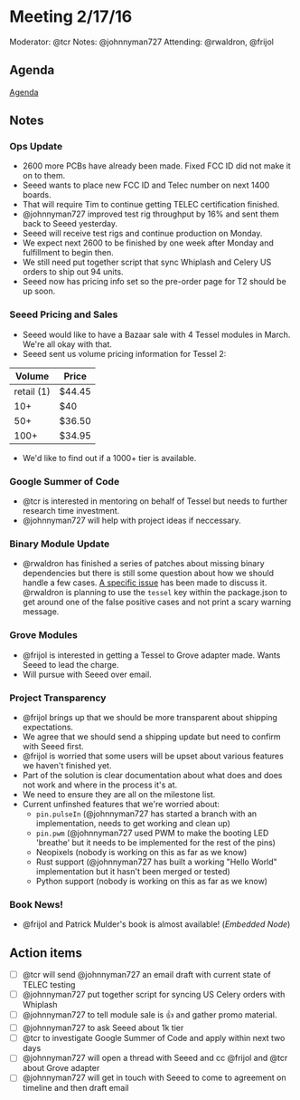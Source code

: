 # Meeting 2/17/16
Moderator: @tcr
Notes: @johnnyman727
Attending: @rwaldron, @frijol

## Agenda
[Agenda](https://github.com/tessel/project/issues/133)

## Notes

### Ops Update
* 2600 more PCBs have already been made. Fixed FCC ID did not make it on to them.
* Seeed wants to place new FCC ID and Telec number on next 1400 boards.
* That will require Tim to continue getting TELEC certification finished.
* @johnnyman727 improved test rig throughput by 16% and sent them back to Seeed yesterday.
* Seeed will receive test rigs and continue production on Monday.
* We expect next 2600 to be finished by one week after Monday and fulfillment to begin then.
* We still need put together script that sync Whiplash and Celery US orders to ship out 94 units.
* Seeed now has pricing info set so the pre-order page for T2 should be up soon.

### Seeed Pricing and Sales
* Seeed would like to have a Bazaar sale with 4 Tessel modules in March. We're all okay with that.
* Seeed sent us volume pricing information for Tessel 2:

| Volume     | Price  |
|------------|--------|
| retail (1) | $44.45 |
| 10+        | $40    |
| 50+        | $36.50 |
| 100+       | $34.95 |
* We'd like to find out if a 1000+ tier is available.


### Google Summer of Code
* @tcr is interested in mentoring on behalf of Tessel but needs to further research time investment.
* @johnnyman727 will help with project ideas if neccessary.

### Binary Module Update
* @rwaldron has finished a series of patches about missing binary dependencies but there is still some
question about how we should handle a few cases. [A specific issue](https://github.com/tessel/t2-cli/issues/577) has been made to discuss it.
@rwaldron is planning to use the `tessel` key within the package.json to get around one of 
the false positive cases and not print a scary warning message.

### Grove Modules
* @frijol is interested in getting a Tessel to Grove adapter made. Wants Seeed to lead the charge.
* Will pursue with Seeed over email.

### Project Transparency
* @frijol brings up that we should be more transparent about shipping expectations.
* We agree that we should send a shipping update but need to confirm with Seeed first.
* @frijol is worried that some users will be upset about various features we haven't finished yet.
* Part of the solution is clear documentation about what does and does not work and where in the process it's at.
* We need to ensure they are all on the milestone list.
* Current unfinshed features that we're worried about:
    * `pin.pulseIn` (@johnnyman727 has started a branch with an implementation, needs to get working and clean up)
    * `pin.pwm` (@johnnyman727 used PWM to make the booting LED 'breathe' but it needs to be implemented for the rest of the pins)
    * Neopixels (nobody is working on this as far as we know)
    * Rust support (@johnnyman727 has built a working "Hello World" implementation but it hasn't been merged or tested)
    * Python support (nobody is working on this as far as we know)

### Book News!
* @frijol and Patrick Mulder's book is almost available! (*Embedded Node*)

## Action items
- [ ] @tcr will send @johnnyman727 an email draft with current state of TELEC testing
- [ ] @johnnyman727 put together script for syncing US Celery orders with Whiplash
- [ ] @johnnyman727 to tell module sale is :+1: and gather promo material.
- [ ] @johnnyman727 to ask Seeed about 1k tier
- [ ] @tcr to investigate Google Summer of Code and apply within next two days
- [ ] @johnnyman727 will open a thread with Seeed and cc @frijol and @tcr about Grove adapter
- [ ] @johnnyman727 will get in touch with Seeed to come to agreement on timeline and then draft email
